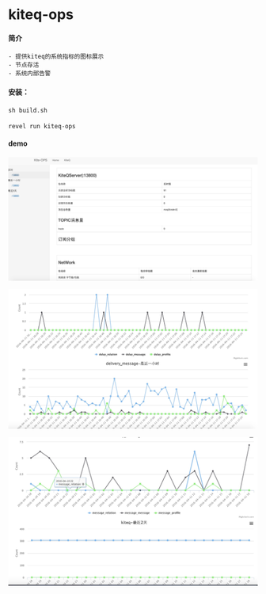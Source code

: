# kiteq-ops

#### 简介
    - 提供kiteq的系统指标的图标展示
    - 节点存活
    - 系统内部告警
#### 安装：
    sh build.sh

    revel run kiteq-ops

#### demo

![image](./doc/home.png)

![image](./doc/hours.png)

![image](./doc/days.png)
